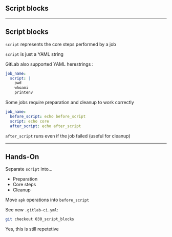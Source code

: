 <!-- .slide: id="gitlab_script_blocks" class="vertical-center" -->

<i class="fa-duotone fa-file-code fa-8x fa-duotone-colors" style="float: right; color: grey;"></i>

## Script blocks

---

## Script blocks

`script` represents the core steps performed by a job

`script` is just a YAML string

GitLab also supported YAML herestrings [](https://yaml-multiline.info/):

```yaml
job_name:
  script: |
    pwd
    whoami
    printenv
```

Some jobs require preparation and cleanup to work correctly

```yaml
job_name:
  before_script: echo before_script
  script: echo core
  after_script: echo after_script
```

`after_script` runs even if the job failed (useful for cleanup)

---

## Hands-On [<i class="fa fa-comment-code"></i>](https://github.com/nicholasdille/container-slides/tree/030_script_blocks "030_script_blocks")

Separate `script` into...

- Preparation
- Core steps
- Cleanup

Move `apk` operations into `before_script`

See new `.gitlab-ci.yml`:

```bash
git checkout 030_script_blocks
```

Yes, this is still repetetive <i class="fa-duotone fa-face-smile-tongue fa-duotone-colors"></i>
